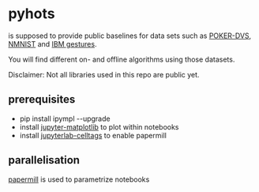 # pyhots

is supposed to provide public baselines for data sets such as [POKER-DVS](http://www2.imse-cnm.csic.es/caviar/POKERDVS.html), [NMNIST](https://www.garrickorchard.com/datasets/n-mnist) and [IBM gestures](http://www.research.ibm.com/dvsgesture/).

You will find different on- and offline algorithms using those datasets. 

Disclaimer: Not all libraries used in this repo are public yet.

## prerequisites
- pip install ipympl --upgrade
- install [jupyter-matplotlib](https://github.com/matplotlib/jupyter-matplotlib) to plot within notebooks
- install [jupyterlab-celltags](https://github.com/jupyterlab/jupyterlab-celltags) to enable papermill

## parallelisation
[papermill](https://github.com/nteract/papermill) is used to parametrize notebooks